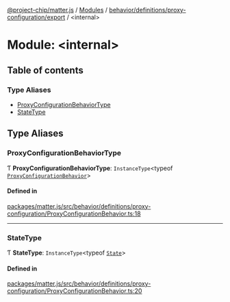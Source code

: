 [@project-chip/matter.js](../README.md) / [Modules](../modules.md) / [behavior/definitions/proxy-configuration/export](behavior_definitions_proxy_configuration_export.md) / \<internal\>

# Module: \<internal\>

## Table of contents

### Type Aliases

- [ProxyConfigurationBehaviorType](behavior_definitions_proxy_configuration_export._internal_.md#proxyconfigurationbehaviortype)
- [StateType](behavior_definitions_proxy_configuration_export._internal_.md#statetype)

## Type Aliases

### ProxyConfigurationBehaviorType

Ƭ **ProxyConfigurationBehaviorType**: `InstanceType`\<typeof [`ProxyConfigurationBehavior`](behavior_definitions_proxy_configuration_export.md#proxyconfigurationbehavior)\>

#### Defined in

[packages/matter.js/src/behavior/definitions/proxy-configuration/ProxyConfigurationBehavior.ts:18](https://github.com/project-chip/matter.js/blob/3adaded6/packages/matter.js/src/behavior/definitions/proxy-configuration/ProxyConfigurationBehavior.ts#L18)

___

### StateType

Ƭ **StateType**: `InstanceType`\<typeof [`State`](../classes/behavior_definitions_proxy_configuration_export.ProxyConfigurationServer.md#state-1)\>

#### Defined in

[packages/matter.js/src/behavior/definitions/proxy-configuration/ProxyConfigurationBehavior.ts:20](https://github.com/project-chip/matter.js/blob/3adaded6/packages/matter.js/src/behavior/definitions/proxy-configuration/ProxyConfigurationBehavior.ts#L20)
